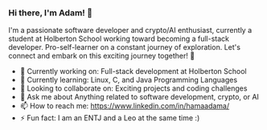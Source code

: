 ### Hi there, I'm Adam! 👋

I'm a passionate software developer and crypto/AI enthusiast, currently a student at Holberton School working toward becoming a full-stack developer. Pro-self-learner on a constant journey of exploration. Let's connect and embark on this exciting journey together! 🚀

- 🔭 Currently working on: Full-stack development at Holberton School
- 🌱 Currently learning: Linux, C, and Java Programming Languages
- 👯 Looking to collaborate on: Exciting projects and coding challenges
- 💬 Ask me about Anything related to software development, crypto, or AI
- 📫 How to reach me: https://www.linkedin.com/in/hamaadama/
- ⚡ Fun fact: I am an ENTJ and a Leo at the same time :)
